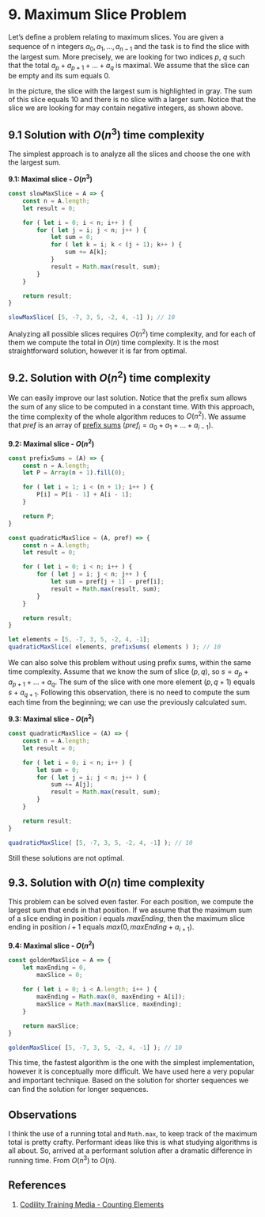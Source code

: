 # 9. Maximum Slice Problem

Let’s deﬁne a problem relating to maximum slices. You are given a sequence of n integers $a_0, a_1 , \ldots, a_{n − 1}$ and the task is to ﬁnd the slice with the largest sum. More precisely, we are looking for two indices $p$, $q$ such that the total $a_p + a_{p + 1} + \ldots + a_q$ is maximal. We assume that the slice can be empty and its sum equals 0.

In the picture, the slice with the largest sum is highlighted in gray. The sum of this slice equals 10 and there is no slice with a larger sum. Notice that the slice we are looking for may contain negative integers, as shown above.

## 9.1 Solution with $O(n^3)$ time complexity

The simplest approach is to analyze all the slices and choose the one with the largest sum.

**9.1: Maximal slice - $O(n^3)$**
```js
const slowMaxSlice = A => {
    const n = A.length;
    let result = 0;

    for ( let i = 0; i < n; i++ ) {
        for ( let j = i; j < n; j++ ) {
            let sum = 0;
            for ( let k = i; k < (j + 1); k++ ) {
                sum += A[k];
            }
            result = Math.max(result, sum);
        }
    }

    return result;
}

slowMaxSlice( [5, -7, 3, 5, -2, 4, -1] ); // 10
```

Analyzing all possible slices requires $O(n^2)$ time complexity, and for each of them we compute the total in $O(n)$ time complexity. It is the most straightforward solution, however it is far from optimal.

## 9.2. Solution with $O(n^2)$ time complexity

We can easily improve our last solution. Notice that the preﬁx sum allows the sum of any slice to be computed in a constant time. With this approach, the time complexity of the whole algorithm reduces to $O(n^2)$. We assume that $pref$ is an array of [preﬁx sums](../prefix-sums/README.md) $(pref_i = a_0 + a_1 + \ldots + a_{i − 1})$.

**9.2: Maximal slice - $O(n^2)$**
```js
const prefixSums = (A) => {
    const n = A.length;
    let P = Array(n + 1).fill(0);

    for ( let i = 1; i < (n + 1); i++ ) {
        P[i] = P[i - 1] + A[i - 1];
    }

    return P;
}

const quadraticMaxSlice = (A, pref) => {
    const n = A.length;
    let result = 0;

    for ( let i = 0; i < n; i++ ) {
        for ( let j = i; j < n; j++ ) {
            let sum = pref[j + 1] - pref[i];
            result = Math.max(result, sum);
        }
    }

    return result;
}

let elements = [5, -7, 3, 5, -2, 4, -1];
quadraticMaxSlice( elements, prefixSums( elements ) ); // 10
```

We can also solve this problem without using preﬁx sums, within the same time complexity. Assume that we know the sum of slice $(p, q)$, so $s = a_p + a_{p + 1} + \ldots + a_q$. The sum of the slice with one more element $(p, q + 1)$ equals $s + a_{q + 1}$. Following this observation, there is no need to compute the sum each time from the beginning; we can use the previously calculated sum.

**9.3: Maximal slice - $O(n^2)$**
```js
const quadraticMaxSlice = (A) => {
    const n = A.length;
    let result = 0;

    for ( let i = 0; i < n; i++ ) {
        let sum = 0;
        for ( let j = i; j < n; j++ ) {
            sum += A[j];
            result = Math.max(result, sum);
        }
    }

    return result;
}

quadraticMaxSlice( [5, -7, 3, 5, -2, 4, -1] ); // 10
```

Still these solutions are not optimal.

## 9.3. Solution with $O(n)$ time complexity

This problem can be solved even faster. For each position, we compute the largest sum that ends in that position. If we assume that the maximum sum of a slice ending in position $i$ equals $maxEnding$, then the maximum slice ending in position $i + 1$ equals $max(0, maxEnding + a_{i + 1})$.

**9.4: Maximal slice - $O(n^2)$**
```js
const goldenMaxSlice = A => {
    let maxEnding = 0,
        maxSlice = 0;
    
    for ( let i = 0; i < A.length; i++ ) {
        maxEnding = Math.max(0, maxEnding + A[i]);
        maxSlice = Math.max(maxSlice, maxEnding);
    }

    return maxSlice;
}

goldenMaxSlice( [5, -7, 3, 5, -2, 4, -1] ); // 10
```

This time, the fastest algorithm is the one with the simplest implementation, however it is conceptually more diﬃcult. We have used here a very popular and important technique. Based on the solution for shorter sequences we can ﬁnd the solution for longer sequences.

## Observations

I think the use of a running total and `Math.max`, to keep track of the maximum total is pretty crafty. Performant ideas like this is what studying algorithms is all about. So, arrived at a performant solution after a dramatic difference in running time. From $O(n^3)$ to $O(n)$.

## References

1. [Codility Training Media - Counting Elements](https://codility.com/media/train/7-MaxSlice.pdf)